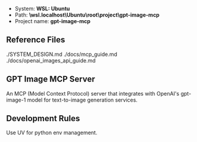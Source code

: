 - System: **WSL: Ubuntu**
- Path: **\\wsl.localhost\Ubuntu\root\project\gpt-image-mcp**
- Project name: **gpt-image-mcp**

## Reference Files

./SYSTEM_DESIGN.md
./docs/mcp_guide.md
./docs/openai_images_api_guide.md

## GPT Image MCP Server

An MCP (Model Context Protocol) server that integrates with OpenAI's gpt-image-1 model for text-to-image generation services.

## Development Rules

Use UV for python env management.
